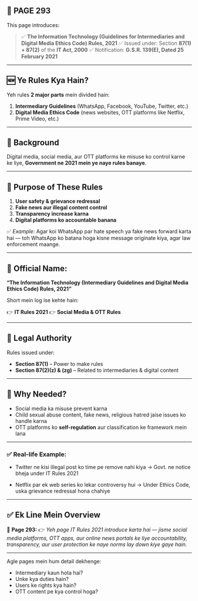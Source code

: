 ## 📄 **PAGE 293**

This page introduces:

> ✅ **The Information Technology (Guidelines for Intermediaries and Digital Media Ethics Code) Rules, 2021**
> ✅ Issued under: Section **87(1) + 87(2)** of the **IT Act, 2000**
> ✅ Notification: **G.S.R. 139(E), Dated 25 February 2021**

---

## 🆕 Ye Rules Kya Hain?

Yeh rules **2 major parts** mein divided hain:

1. **Intermediary Guidelines** (WhatsApp, Facebook, YouTube, Twitter, etc.)
2. **Digital Media Ethics Code** (news websites, OTT platforms like Netflix, Prime Video, etc.)

---

## 🔹 Background

Digital media, social media, aur OTT platforms ke misuse ko control karne ke liye, **Government ne 2021 mein ye naye rules banaye**.

---

## 🔹 Purpose of These Rules

1. **User safety & grievance redressal**
2. **Fake news aur illegal content control**
3. **Transparency increase karna**
4. **Digital platforms ko accountable banana**

✅ *Example:*
Agar koi WhatsApp par hate speech ya fake news forward karta hai — toh WhatsApp ko batana hoga kisne message originate kiya, agar law enforcement maange.

---

## 🔹 Official Name:

**“The Information Technology (Intermediary Guidelines and Digital Media Ethics Code) Rules, 2021”**

Short mein log ise kehte hain:

👉 **IT Rules 2021**
👉 **Social Media & OTT Rules**

---

## 🔹 Legal Authority

Rules issued under:

* **Section 87(1)** – Power to make rules
* **Section 87(2)(z) & (zg)** – Related to intermediaries & digital content

---

## 🧩 Why Needed?

* Social media ka misuse prevent karna
* Child sexual abuse content, fake news, religious hatred jaise issues ko handle karna
* OTT platforms ko **self-regulation** aur classification ke framework mein lana

---

### ✅ Real-life Example:

* Twitter ne kisi illegal post ko time pe remove nahi kiya
  → Govt. ne notice bheja under IT Rules 2021

* Netflix par ek web series ko lekar controversy hui
  → Under Ethics Code, uska grievance redressal hona chahiye

---

## ✅ **Ek Line Mein Overview**

📌 **Page 293:**
👉 *Yeh page IT Rules 2021 introduce karta hai — jisme social media platforms, OTT apps, aur online news portals ke liye accountability, transparency, aur user protection ke naye norms lay down kiye gaye hain.*

---

Agle pages mein hum detail dekhenge:

* Intermediary kaun hota hai?
* Unke kya duties hain?
* Users ke rights kya hain?
* OTT content pe kya control hoga?

